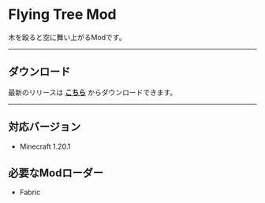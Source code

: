 # Flying Tree Mod

木を殴ると空に舞い上がるModです。

---

## ダウンロード

最新のリリースは [**こちら**](https://github.com/Harunanoda/flying-tree-mod/releases) からダウンロードできます。

---

## 対応バージョン
* Minecraft 1.20.1

## 必要なModローダー
* Fabric
